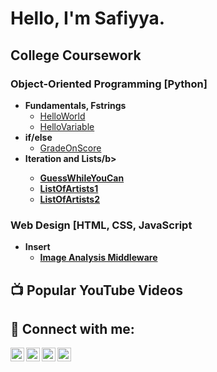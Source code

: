 <h1>Hello, I'm Safiyya.</h1>

<h2>College Coursework</h2>

<h3>Object-Oriented Programming [Python]</h3>

- <b>Fundamentals, Fstrings</b>
  - [HelloWorld](https://github.com/lanternofsea/HelloWorld/)
  - [HelloVariable](https://github.com/lanternofsea/HelloVariable)
- <b>if/else</b>
  - [GradeOnScore](https://github.com/lanternofsea/GradeOnScore)
- <b>Iteration and Lists/b>
  - [GuessWhileYouCan](https://github.com/lanternofsea/GuessWhileYouCan)
  - [ListOfArtists1]()
  - [ListOfArtists2]()

  
<h3>Web Design [HTML, CSS, JavaScript</h3>

- <b>Insert</b>
  - [Image Analysis Middleware](https://github.com/joshmadakor1/4chan-Image-Analysis-Middleware-C964) 

<h2>📺 Popular YouTube Videos</h2>



<h2> 🤳 Connect with me:</h2>

[<img align="left" alt="JoshMadakor | YouTube" width="22px" src="https://cdn.jsdelivr.net/npm/simple-icons@v3/icons/youtube.svg" />][youtube]
[<img align="left" alt="JoshMadakor | Twitter" width="22px" src="https://cdn.jsdelivr.net/npm/simple-icons@v3/icons/twitter.svg" />][twitter]
[<img align="left" alt="JoshMadakor | LinkedIn" width="22px" src="https://cdn.jsdelivr.net/npm/simple-icons@v3/icons/linkedin.svg" />][linkedin]
[<img align="left" alt="JoshMadakor | Instagram" width="22px" src="https://cdn.jsdelivr.net/npm/simple-icons@v3/icons/instagram.svg" />][instagram]

[twitter]: https://twitter.com/joshmadakor
[youtube]: https://www.youtube.com/c/joshmadakor
[instagram]: https://www.instagram.com/joshmadakor/
[linkedin]: https://linkedin.com/in/joshmadakor

<!--
**joshmadakor1/joshmadakor1** is a ✨ _special_ ✨ repository because its `README.md` (this file) appears on your GitHub profile.

Here are some ideas to get you started:

- 🔭 I’m currently working on ...
- 🌱 I’m currently learning ...
- 👯 I’m looking to collaborate on ...
- 🤔 I’m looking for help with ...
- 💬 Ask me about ...
- 📫 How to reach me: ...
- 😄 Pronouns: ...
- ⚡ Fun fact: ...
-->
